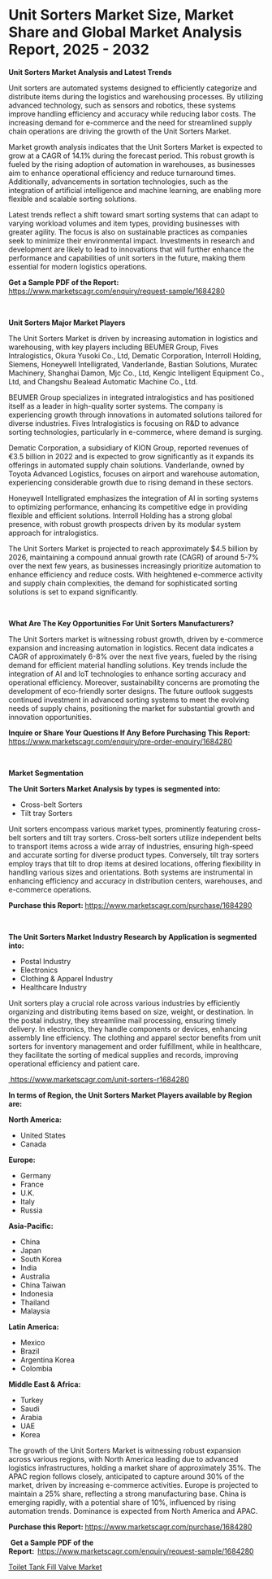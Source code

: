 <p><h1>Unit Sorters Market Size, Market Share and Global Market Analysis Report, 2025 - 2032</h1></p><p><strong>Unit Sorters Market Analysis and Latest Trends</strong></p>
<p><p>Unit sorters are automated systems designed to efficiently categorize and distribute items during the logistics and warehousing processes. By utilizing advanced technology, such as sensors and robotics, these systems improve handling efficiency and accuracy while reducing labor costs. The increasing demand for e-commerce and the need for streamlined supply chain operations are driving the growth of the Unit Sorters Market.</p><p>Market growth analysis indicates that the Unit Sorters Market is expected to grow at a CAGR of 14.1% during the forecast period. This robust growth is fueled by the rising adoption of automation in warehouses, as businesses aim to enhance operational efficiency and reduce turnaround times. Additionally, advancements in sortation technologies, such as the integration of artificial intelligence and machine learning, are enabling more flexible and scalable sorting solutions.</p><p>Latest trends reflect a shift toward smart sorting systems that can adapt to varying workload volumes and item types, providing businesses with greater agility. The focus is also on sustainable practices as companies seek to minimize their environmental impact. Investments in research and development are likely to lead to innovations that will further enhance the performance and capabilities of unit sorters in the future, making them essential for modern logistics operations.</p></p>
<p><strong>Get a Sample PDF of the Report:&nbsp;</strong> <a href="https://www.marketscagr.com/enquiry/request-sample/1684280?utm_campaign=3562&utm_medium=2&utm_source=Github&utm_content=ia&utm_term=26032025&utm_id=unit-sorters">https://www.marketscagr.com/enquiry/request-sample/1684280</a></p>
<p>&nbsp;</p>
<p><strong>Unit Sorters Major Market Players</strong></p>
<p><p>The Unit Sorters Market is driven by increasing automation in logistics and warehousing, with key players including BEUMER Group, Fives Intralogistics, Okura Yusoki Co., Ltd, Dematic Corporation, Interroll Holding, Siemens, Honeywell Intelligrated, Vanderlande, Bastian Solutions, Muratec Machinery, Shanghai Damon, Mjc Co., Ltd, Kengic Intelligent Equipment Co., Ltd, and Changshu Bealead Automatic Machine Co., Ltd.</p><p>BEUMER Group specializes in integrated intralogistics and has positioned itself as a leader in high-quality sorter systems. The company is experiencing growth through innovations in automated solutions tailored for diverse industries. Fives Intralogistics is focusing on R&D to advance sorting technologies, particularly in e-commerce, where demand is surging.</p><p>Dematic Corporation, a subsidiary of KION Group, reported revenues of €3.5 billion in 2022 and is expected to grow significantly as it expands its offerings in automated supply chain solutions. Vanderlande, owned by Toyota Advanced Logistics, focuses on airport and warehouse automation, experiencing considerable growth due to rising demand in these sectors.</p><p>Honeywell Intelligrated emphasizes the integration of AI in sorting systems to optimizing performance, enhancing its competitive edge in providing flexible and efficient solutions. Interroll Holding has a strong global presence, with robust growth prospects driven by its modular system approach for intralogistics.</p><p>The Unit Sorters Market is projected to reach approximately $4.5 billion by 2026, maintaining a compound annual growth rate (CAGR) of around 5-7% over the next few years, as businesses increasingly prioritize automation to enhance efficiency and reduce costs. With heightened e-commerce activity and supply chain complexities, the demand for sophisticated sorting solutions is set to expand significantly.</p></p>
<p>&nbsp;</p>
<p><strong>What Are The Key Opportunities For Unit Sorters Manufacturers?</strong></p>
<p><p>The Unit Sorters market is witnessing robust growth, driven by e-commerce expansion and increasing automation in logistics. Recent data indicates a CAGR of approximately 6-8% over the next five years, fueled by the rising demand for efficient material handling solutions. Key trends include the integration of AI and IoT technologies to enhance sorting accuracy and operational efficiency. Moreover, sustainability concerns are promoting the development of eco-friendly sorter designs. The future outlook suggests continued investment in advanced sorting systems to meet the evolving needs of supply chains, positioning the market for substantial growth and innovation opportunities.</p></p>
<p><strong>Inquire or Share Your Questions If Any Before Purchasing This Report:</strong> <a href="https://www.marketscagr.com/enquiry/pre-order-enquiry/1684280?utm_campaign=3562&utm_medium=2&utm_source=Github&utm_content=ia&utm_term=26032025&utm_id=unit-sorters">https://www.marketscagr.com/enquiry/pre-order-enquiry/1684280</a></p>
<p>&nbsp;</p>
<p><strong>Market Segmentation</strong></p>
<p><strong>The Unit Sorters Market Analysis by types is segmented into:</strong></p>
<p><ul><li>Cross-belt Sorters</li><li>Tilt tray Sorters</li></ul></p>
<p><p>Unit sorters encompass various market types, prominently featuring cross-belt sorters and tilt tray sorters. Cross-belt sorters utilize independent belts to transport items across a wide array of industries, ensuring high-speed and accurate sorting for diverse product types. Conversely, tilt tray sorters employ trays that tilt to drop items at desired locations, offering flexibility in handling various sizes and orientations. Both systems are instrumental in enhancing efficiency and accuracy in distribution centers, warehouses, and e-commerce operations.</p></p>
<p><strong>Purchase this Report:&nbsp;</strong><a href="https://www.marketscagr.com/purchase/1684280?utm_campaign=3562&utm_medium=2&utm_source=Github&utm_content=ia&utm_term=26032025&utm_id=unit-sorters">https://www.marketscagr.com/purchase/1684280</a></p>
<p>&nbsp;</p>
<p><strong>The Unit Sorters Market Industry Research by Application is segmented into:</strong></p>
<p><ul><li>Postal Industry</li><li>Electronics</li><li>Clothing & Apparel Industry</li><li>Healthcare Industry</li></ul></p>
<p><p>Unit sorters play a crucial role across various industries by efficiently organizing and distributing items based on size, weight, or destination. In the postal industry, they streamline mail processing, ensuring timely delivery. In electronics, they handle components or devices, enhancing assembly line efficiency. The clothing and apparel sector benefits from unit sorters for inventory management and order fulfillment, while in healthcare, they facilitate the sorting of medical supplies and records, improving operational efficiency and patient care.</p></p>
<p><a href="https://www.marketscagr.com/unit-sorters-r1684280?utm_campaign=3562&utm_medium=2&utm_source=Github&utm_content=ia&utm_term=26032025&utm_id=unit-sorters">&nbsp;https://www.marketscagr.com/unit-sorters-r1684280</a></p>
<p><strong>In terms of Region, the Unit Sorters Market Players available by Region are:</strong></p>
<p>
    <p> <strong> North America: </strong>
        <ul>
            <li>United States</li>
            <li>Canada</li>
        </ul>
        </p> 
    <p> <strong> Europe: </strong>
        <ul>
            <li>Germany</li>
            <li>France</li>
            <li>U.K.</li>
            <li>Italy</li>
            <li>Russia</li>
        </ul>
        </p> 
    <p> <strong> Asia-Pacific: </strong>
        <ul>
            <li>China</li>
            <li>Japan</li>
            <li>South Korea</li>
            <li>India</li>
            <li>Australia</li>
            <li>China Taiwan</li>
            <li>Indonesia</li>
            <li>Thailand</li>
            <li>Malaysia</li>
        </ul>
        </p> 
    <p> <strong> Latin America: </strong>
        <ul>
            <li>Mexico</li>
            <li>Brazil</li>
            <li>Argentina Korea</li>
            <li>Colombia</li>
        </ul>
        </p> 
    <p> <strong> Middle East & Africa: </strong>
        <ul>
            <li>Turkey</li>
            <li>Saudi</li>
            <li>Arabia</li>
            <li>UAE</li>
            <li>Korea</li>
        </ul>
    </p>
    </p>
<p><p>The growth of the Unit Sorters Market is witnessing robust expansion across various regions, with North America leading due to advanced logistics infrastructures, holding a market share of approximately 35%. The APAC region follows closely, anticipated to capture around 30% of the market, driven by increasing e-commerce activities. Europe is projected to maintain a 25% share, reflecting a strong manufacturing base. China is emerging rapidly, with a potential share of 10%, influenced by rising automation trends. Dominance is expected from North America and APAC.</p></p>
<p><strong>Purchase this Report: </strong><a href="https://www.marketscagr.com/purchase/1684280?utm_campaign=3562&utm_medium=2&utm_source=Github&utm_content=ia&utm_term=26032025&utm_id=unit-sorters">https://www.marketscagr.com/purchase/1684280</a></p>
<p>&nbsp;<strong>Get a Sample PDF of the Report:&nbsp;&nbsp;</strong><a href="https://www.marketscagr.com/enquiry/request-sample/1684280?utm_campaign=3562&utm_medium=2&utm_source=Github&utm_content=ia&utm_term=26032025&utm_id=unit-sorters">https://www.marketscagr.com/enquiry/request-sample/1684280</a></p>
<p><strong></strong></p>
<p><p><a href="https://github.com/naulasulakr0/Market-Research-Report-List-1/blob/main/toilet-tank-fill-valve-market.md?utm_campaign=3562&utm_medium=2&utm_source=Github&utm_content=ia&utm_term=26032025&utm_id=unit-sorters">Toilet Tank Fill Valve Market</a></p></p>
